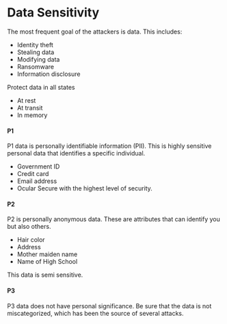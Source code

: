 # Data Sensitivity

The most frequent goal of the attackers is data. This includes:
- Identity theft
- Stealing data
- Modifying data
- Ransomware
- Information disclosure

Protect data in all states
- At rest
- At transit
- In memory

#### P1
P1 data is personally identifiable information (PII). This is highly sensitive personal data that identifies a specific individual.
- Government ID
- Credit card
- Email address
- Ocular
Secure with the highest level of security.

#### P2
P2 is personally anonymous data. These are attributes that can identify you but also others.
- Hair color
- Address
- Mother maiden name
- Name of High School

This data is semi sensitive.

#### P3
P3 data does not have personal significance. Be sure that the data is not miscategorized, which has been the source of several attacks.
